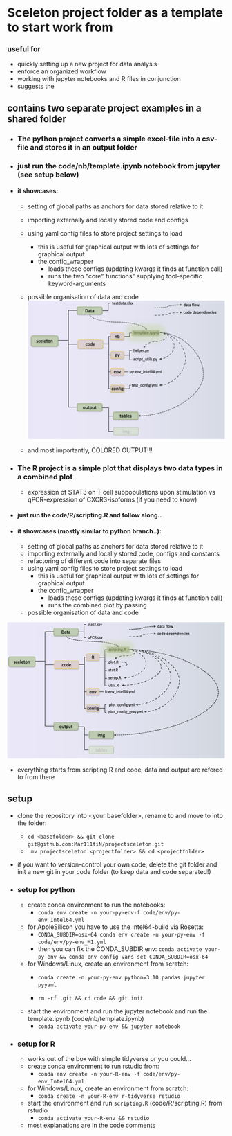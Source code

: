# Sceleton project folder as a template to start work from
### useful for 
+ quickly setting up a new project for data analysis
+ enforce an organized workflow
+ working with jupyter notebooks and R files in conjunction
+ suggests the 

## contains two separate project examples in a shared folder
+ ### The python project converts a simple excel-file into a csv-file and stores it in an output folder
+ ### just run the code/nb/template.ipynb notebook from jupyter (see setup below)
+ #### it showcases:
    * setting of global paths as anchors for data stored relative to it
    * importing externally and locally stored code and configs
    * using yaml config files to store project settings to load
        + this is useful for graphical output with lots of settings for graphical output
        + the config_wrapper
            * loads these configs (updating kwargs it finds at function call)
            * runs the two "core" functions" supplying tool-specific keyword-arguments
    * possible organisation of data and code
![Python project structure](info/py_folder_mid.png?raw=true)

    * and most importantly, COLORED OUTPUT!!!
+ ### The R project is a simple plot that displays two data types in a combined plot
   * expression of STAT3 on T cell subpopulations upon stimulation vs qPCR-expression of CXCR3-isoforms (if you need to know)
+ ####  just run the code/R/scripting.R and follow along..
+ ####  it showcases (mostly similar to python branch..):
    * setting of global paths as anchors for data stored relative to it
    * importing externally and locally stored code, configs and constants
    * refactoring of different code into separate files
    * using yaml config files to store project settings to load
        + this is useful for graphical output with lots of settings for graphical output
        + the config_wrapper
            * loads these configs (updating kwargs it finds at function call)
            * runs the combined plot by passing 
    * possible organisation of data and code

![R project structure](info/R_folder_mid.png?raw=true)

   + everything starts from scripting.R and code, data and output are refered to from there

## setup
* clone the repository into \<your basefolder\>, rename to <projectfolder> and move to into the folder:
   + `cd <basefolder> && git clone git@github.com:Mar111tiN/projectsceleton.git`
   + ` mv projectsceleton <projectfolder> && cd <projectfolder>`
* if you want to version-control your own code, delete the git folder and init a new git in your code folder (to keep data and code separated!)

* ### setup for python
   * create conda environment to run the notebooks:
      + `conda env create -n your-py-env-f code/env/py-env_Intel64.yml`
   * for AppleSilicon you have to use the Intel64-build via Rosetta:
      + `CONDA_SUBDIR=osx-64 conda env create -n your-py-env -f code/env/py-env_M1.yml`
      + then you can fix the CONDA_SUBDIR env: `conda activate your-py-env && conda env config vars set CONDA_SUBDIR=osx-64`
   * for Windows/Linux, create an environment from scratch:
      + `conda create -n your-py-env python=3.10 pandas jupyter pyyaml`

      + `rm -rf .git && cd code && git init`
   * start the environment and run the jupyter notebook and run the template.ipynb (code/nb/template.ipynb)
      + `conda activate your-py-env && jupyter notebook`

* ### setup for R
   * works out of the box with simple tidyverse or you could...
   * create conda environment to run rstudio from:
      + `conda env create -n your-R-env -f code/env/py-env_Intel64.yml`
   * for Windows/Linux, create an environment from scratch:
      + `conda create -n your-R-env r-tidyverse rstudio`
   * start the environment and run `scripting.R` (code/R/scripting.R) from rstudio
      + `conda activate your-R-env && rstudio`
   * most explanations are in the code comments 